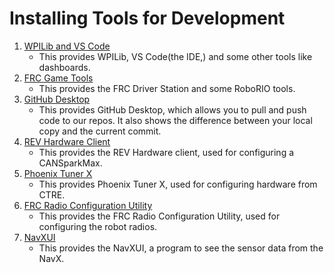 # Installing Tools for Development

1. [WPILib and VS Code](https://github.com/wpilibsuite/allwpilib/releases)
   - This provides WPILib, VS Code(the IDE,) and some other tools like dashboards.
2. [FRC Game Tools](https://www.ni.com/en-us/support/downloads/drivers/download.frc-game-tools.html)
   - This provides the FRC Driver Station and some RoboRIO tools.
3. [GitHub Desktop](https://desktop.github.com/)
   - This provides GitHub Desktop, which allows you to pull and push code to our repos. It also shows the difference between your local copy and the current commit.
4. [REV Hardware Client](https://docs.revrobotics.com/rev-hardware-client/)
   - This provides the REV Hardware client, used for configuring a CANSparkMax.
5. [Phoenix Tuner X](https://apps.microsoft.com/detail/9NVV4PWDW27Z)
   - This provides Phoenix Tuner X, used for configuring hardware from CTRE.
6. [FRC Radio Configuration Utility](https://docs.wpilib.org/en/stable/docs/zero-to-robot/step-3/radio-programming.html)
   - This provides the FRC Radio Configuration Utility, used for configuring the robot radios.
7. [NavXUI](https://pdocs.kauailabs.com/navx-mxp/software/navx-mxp-ui/)
   - This provides the NavXUI, a program to see the sensor data from the NavX.
